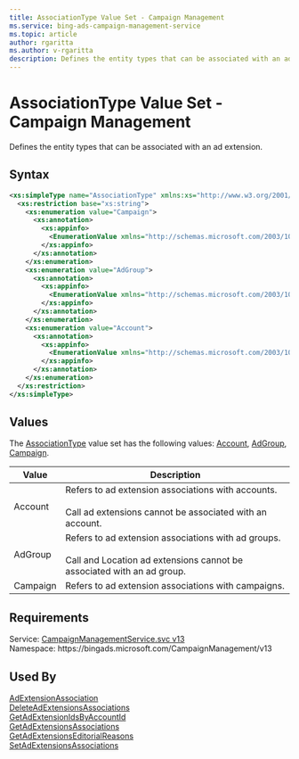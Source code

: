 ```yaml
---
title: AssociationType Value Set - Campaign Management
ms.service: bing-ads-campaign-management-service
ms.topic: article
author: rgaritta
ms.author: v-rgaritta
description: Defines the entity types that can be associated with an ad extension.
---
```

# AssociationType Value Set - Campaign Management
Defines the entity types that can be associated with an ad extension.

## Syntax
```xml
<xs:simpleType name="AssociationType" xmlns:xs="http://www.w3.org/2001/XMLSchema">
  <xs:restriction base="xs:string">
    <xs:enumeration value="Campaign">
      <xs:annotation>
        <xs:appinfo>
          <EnumerationValue xmlns="http://schemas.microsoft.com/2003/10/Serialization/">1</EnumerationValue>
        </xs:appinfo>
      </xs:annotation>
    </xs:enumeration>
    <xs:enumeration value="AdGroup">
      <xs:annotation>
        <xs:appinfo>
          <EnumerationValue xmlns="http://schemas.microsoft.com/2003/10/Serialization/">2</EnumerationValue>
        </xs:appinfo>
      </xs:annotation>
    </xs:enumeration>
    <xs:enumeration value="Account">
      <xs:annotation>
        <xs:appinfo>
          <EnumerationValue xmlns="http://schemas.microsoft.com/2003/10/Serialization/">3</EnumerationValue>
        </xs:appinfo>
      </xs:annotation>
    </xs:enumeration>
  </xs:restriction>
</xs:simpleType>
```

## <a name="values"></a>Values

The [AssociationType](associationtype.md) value set has the following values: [Account](#account), [AdGroup](#adgroup), [Campaign](#campaign).

|Value|Description|
|-----------|---------------|
|<a name="account"></a>Account|Refers to ad extension associations with accounts.<br/><br/>Call ad extensions cannot be associated with an account.|
|<a name="adgroup"></a>AdGroup|Refers to ad extension associations with ad groups.<br/><br/>Call and Location ad extensions cannot be associated with an ad group.|
|<a name="campaign"></a>Campaign|Refers to ad extension associations with campaigns.|

## Requirements
Service: [CampaignManagementService.svc v13](https://campaign.api.bingads.microsoft.com/Api/Advertiser/CampaignManagement/v13/CampaignManagementService.svc)  
Namespace: https\://bingads.microsoft.com/CampaignManagement/v13  

## Used By
[AdExtensionAssociation](adextensionassociation.md)  
[DeleteAdExtensionsAssociations](deleteadextensionsassociations.md)  
[GetAdExtensionIdsByAccountId](getadextensionidsbyaccountid.md)  
[GetAdExtensionsAssociations](getadextensionsassociations.md)  
[GetAdExtensionsEditorialReasons](getadextensionseditorialreasons.md)  
[SetAdExtensionsAssociations](setadextensionsassociations.md)  
